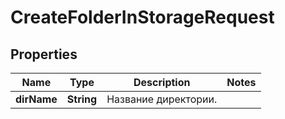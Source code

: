 

# CreateFolderInStorageRequest


## Properties

| Name | Type | Description | Notes |
|------------ | ------------- | ------------- | -------------|
|**dirName** | **String** | Название директории. |  |



